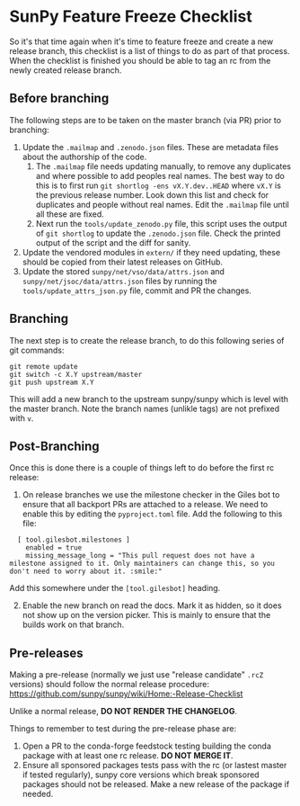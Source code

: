 SunPy Feature Freeze Checklist
==============================

So it's that time again when it's time to feature freeze and create a new release branch, this checklist is a list of things to do as part of that process. When the checklist is finished you should be able to tag an rc from the newly created release branch.

## Before branching

The following steps are to be taken on the master branch (via PR) prior to branching:

1. Update the `.mailmap` and `.zenodo.json` files. These are metadata files about the authorship of the code.
    1. The `.mailmap` file needs updating manually, to remove any duplicates and where possible to add peoples real names. The best way to do this is to first run `git shortlog -ens vX.Y.dev..HEAD` where `vX.Y` is the previous release number. Look down this list and check for duplicates and people without real names. Edit the `.mailmap` file until all these are fixed.
    2. Next run the `tools/update_zenodo.py` file, this script uses the output of `git shortlog` to update the `.zenodo.json` file. Check the printed output of the script and the diff for sanity.
3. Update the vendored modules in `extern/` if they need updating, these should be copied from their latest releases on GitHub.
5. Update the stored `sunpy/net/vso/data/attrs.json` and `sunpy/net/jsoc/data/attrs.json` files by running the `tools/update_attrs_json.py` file, commit and PR the changes.

## Branching

The next step is to create the release branch, to do this following series of git commands:

    git remote update
    git switch -c X.Y upstream/master
    git push upstream X.Y

This will add a new branch to the upstream sunpy/sunpy which is level with the master branch. Note the branch names (unlikle tags) are not prefixed with `v`.

## Post-Branching

Once this is done there is a couple of things left to do before the first rc release:

1. On release branches we use the milestone checker in the Giles bot to ensure that all backport PRs are attached to a release. We need to enable this by editing the `pyproject.toml` file. Add the following to this file:

```
  [ tool.gilesbot.milestones ]
    enabled = true
    missing_message_long = "This pull request does not have a milestone assigned to it. Only maintainers can change this, so you don't need to worry about it. :smile:"
```

Add this somewhere under the `[tool.gilesbot]` heading.

2. Enable the new branch on read the docs. Mark it as hidden, so it does not show up on the version picker. This is mainly to ensure that the builds work on that branch.

## Pre-releases

Making a pre-release (normally we just use "release candidate" `.rcZ` versions) should follow the normal release procedure: <https://github.com/sunpy/sunpy/wiki/Home:-Release-Checklist>

Unlike a normal release, **DO NOT RENDER THE CHANGELOG**.

Things to remember to test during the pre-release phase are:

1. Open a PR to the conda-forge feedstock testing building the conda package with at least one rc release. **DO NOT MERGE IT**.
2. Ensure all sponsored packages tests pass with the rc (or lastest master if tested regularly), sunpy core versions which break sponsored packages should not be released. Make a new release of the package if needed.

